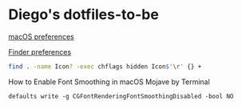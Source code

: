 # Diego's dotfiles-to-be

[macOS preferences](macOS-Preferences.md)


[Finder preferences](Finder-Preferences.md)

```bash
find . -name Icon? -exec chflags hidden Icon$'\r' {} +
```

How to Enable Font Smoothing in macOS Mojave by Terminal
```
defaults write -g CGFontRenderingFontSmoothingDisabled -bool NO
```
